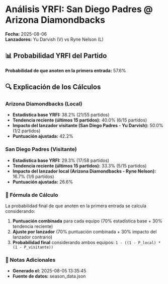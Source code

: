 # Análisis YRFI: San Diego Padres @ Arizona Diamondbacks

**Fecha:** 2025-08-06  
**Lanzadores:** Yu Darvish (V) vs Ryne Nelson (L)

## 📊 Probabilidad YRFI del Partido

**Probabilidad de que anoten en la primera entrada:** 57.6%

## 🔍 Explicación de los Cálculos

### Arizona Diamondbacks (Local)
- **Estadística base YRFI:** 38.2% (21/55 partidos)
- **Tendencia reciente (últimos 15 partidos):** 40.0% (6/15 partidos)
- **Impacto del lanzador visitante (San Diego Padres - Yu Darvish):** 50.0% (1/2 partidos)
- **Puntuación ajustada:** 42.2%

### San Diego Padres (Visitante)
- **Estadística base YRFI:** 29.3% (17/58 partidos)
- **Tendencia reciente (últimos 15 partidos):** 33.3% (5/15 partidos)
- **Impacto del lanzador local (Arizona Diamondbacks - Ryne Nelson):** 16.7% (1/6 partidos)
- **Puntuación ajustada:** 26.6%

### 📝 Fórmula de Cálculo

La probabilidad final de que anoten en la primera entrada se calcula considerando:
1. **Puntuación combinada** para cada equipo (70% estadística base + 30% tendencia reciente)
2. **Ajuste por lanzador** (70% puntuación combinada + 30% impacto del lanzador contrario)
3. **Probabilidad final** considerando ambos equipos: `1 - ((1 - P_local) * (1 - P_visitante))`

### 📌 Notas Adicionales

- **Generado el:** 2025-08-05 13:35:45
- **Fuente de datos:** season_data.json

